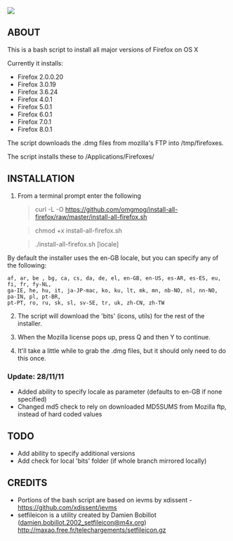 ![](https://github.com/omgmog/install-all-firefox/raw/master/bits/fxfirefox-folder.png)

## ABOUT

This is a bash script to install all major versions of Firefox on OS X

Currently it installs:

- Firefox 2.0.0.20
- Firefox 3.0.19
- Firefox 3.6.24
- Firefox 4.0.1
- Firefox 5.0.1
- Firefox 6.0.1
- Firefox 7.0.1
- Firefox 8.0.1

The script downloads the .dmg files from mozilla's FTP into /tmp/firefoxes.

The script installs these to /Applications/Firefoxes/

## INSTALLATION

1. From a terminal prompt enter the following

    > curl -L -O https://github.com/omgmog/install-all-firefox/raw/master/install-all-firefox.sh
    
    > chmod +x install-all-firefox.sh
    
    > ./install-all-firefox.sh [locale]

By default the installer uses the en-GB locale, but you can specify any of the following:

    af, ar, be , bg, ca, cs, da, de, el, en-GB, en-US, es-AR, es-ES, eu, fi, fr, fy-NL, 
    ga-IE, he, hu, it, ja-JP-mac, ko, ku, lt, mk, mn, nb-NO, nl, nn-NO, pa-IN, pl, pt-BR, 
    pt-PT, ro, ru, sk, sl, sv-SE, tr, uk, zh-CN, zh-TW

2. The script will download the 'bits' (icons, utils) for the rest of the installer.

3. When the Mozilla license pops up, press Q and then Y to continue.

4. It'll take a little while to grab the .dmg files, but it should only need to do this once.




### Update: 28/11/11
- Added ability to specify locale as parameter (defaults to en-GB if none specified)
- Changed md5 check to rely on downloaded MD5SUMS from Mozilla ftp, instead of hard coded values

## TODO
- Add ability to specify additional versions
- Add check for local 'bits' folder (if whole branch mirrored locally)


## CREDITS
- Portions of the bash script are based on ievms by xdissent - https://github.com/xdissent/ievms
- setfileicon is a utility created by Damien Bobillot (damien.bobillot.2002_setfileicon@m4x.org) http://maxao.free.fr/telechargements/setfileicon.gz

